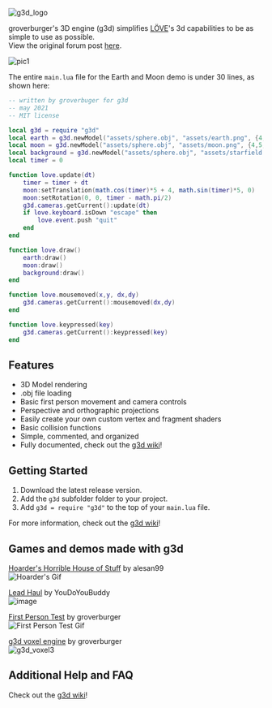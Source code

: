 ![g3d_logo](https://user-images.githubusercontent.com/19754251/91235387-502bb980-e6ea-11ea-9d12-74f762f69859.png)

groverburger's 3D engine (g3d) simplifies [LÖVE](http://love2d.org)'s 3d capabilities to be as simple to use as possible.<br/>
View the original forum post [here](https://love2d.org/forums/viewtopic.php?f=5&t=86350).

![pic1](demo.gif)

The entire `main.lua` file for the Earth and Moon demo is under 30 lines, as shown here:
```lua
-- written by groverbuger for g3d
-- may 2021
-- MIT license

local g3d = require "g3d"
local earth = g3d.newModel("assets/sphere.obj", "assets/earth.png", {4,0,0})
local moon = g3d.newModel("assets/sphere.obj", "assets/moon.png", {4,5,0}, nil, 0.5)
local background = g3d.newModel("assets/sphere.obj", "assets/starfield.png", nil, nil, 500)
local timer = 0

function love.update(dt)
    timer = timer + dt
    moon:setTranslation(math.cos(timer)*5 + 4, math.sin(timer)*5, 0)
    moon:setRotation(0, 0, timer - math.pi/2)
    g3d.cameras.getCurrent():update(dt)
    if love.keyboard.isDown "escape" then
        love.event.push "quit"
    end
end

function love.draw()
    earth:draw()
    moon:draw()
    background:draw()
end

function love.mousemoved(x,y, dx,dy)
    g3d.cameras.getCurrent():mousemoved(dx,dy)
end

function love.keypressed(key)
    g3d.cameras.getCurrent():keypressed(key)
end
```

## Features

- 3D Model rendering
- .obj file loading
- Basic first person movement and camera controls
- Perspective and orthographic projections
- Easily create your own custom vertex and fragment shaders
- Basic collision functions
- Simple, commented, and organized
- Fully documented, check out the [g3d wiki](https://github.com/groverburger/g3d/wiki)!

## Getting Started

1. Download the latest release version.
2. Add the `g3d` subfolder folder to your project.
3. Add `g3d = require "g3d"` to the top of your `main.lua` file.

For more information, check out the [g3d wiki](https://github.com/groverburger/g3d/wiki)!

## Games and demos made with g3d

[Hoarder's Horrible House of Stuff](https://alesan99.itch.io/hoarders-horrible-house-of-stuff) by alesan99<br/>
![Hoarder's Gif](https://img.itch.zone/aW1hZ2UvODY2NDc3LzQ4NjYzMDcuZ2lm/original/byZGOE.gif)

[Lead Haul](https://hydrogen-maniac.itch.io/lead-haul) by YouDoYouBuddy<br/>
![image](https://user-images.githubusercontent.com/19754251/134966103-014a1f67-c79f-4bf6-bece-5764d6c22ee5.png)

[First Person Test](https://github.com/groverburger/g3d_fps) by groverburger<br/>
![First Person Test Gif](https://user-images.githubusercontent.com/19754251/108477667-6012f900-7248-11eb-97e9-8fbc03a09a99.gif)

[g3d voxel engine](https://github.com/groverburger/g3d_voxel) by groverburger<br />
![g3d_voxel3](https://user-images.githubusercontent.com/19754251/146161518-7e94510f-5683-4a3c-aaa2-c39d4d23f0bd.png)

## Additional Help and FAQ 

Check out the [g3d wiki](https://github.com/groverburger/g3d/wiki)!
